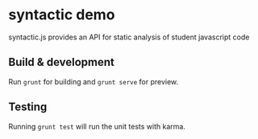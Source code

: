# syntactic demo
syntactic.js provides an API for static analysis of student javascript code

## Build & development

Run `grunt` for building and `grunt serve` for preview.

## Testing

Running `grunt test` will run the unit tests with karma.
